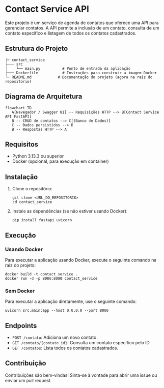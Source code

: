 # Contact Service API

Este projeto é um serviço de agenda de contatos que oferece uma API para gerenciar contatos. A API permite a inclusão de um contato, consulta de um contato específico e listagem de todos os contatos cadastrados.

## Estrutura do Projeto

```
├─ contact_service
├─── src
│    └── main.py          # Ponto de entrada da aplicação
├─── Dockerfile           # Instruções para construir a imagem Docker
└─ README.md            # Documentação do projeto (agora na raiz do repositório)
```

## Diagrama de Arquitetura

```mermaid
flowchart TD
   A[Navegador / Swagger UI] -- Requisições HTTP --> B[Contact Service API FastAPI]
   B -- CRUD de contatos --> C[(Banco de Dados)]
   C -- Dados persistidos --> B
   B -- Respostas HTTP --> A
```

## Requisitos

- Python 3.13.3 ou superior
- Docker (opcional, para execução em container)

## Instalação

1. Clone o repositório:
   ```
   git clone <URL_DO_REPOSITORIO>
   cd contact_service
   ```

2. Instale as dependências (se não estiver usando Docker):
   ```
   pip install fastapi uvicorn
   ```

## Execução

### Usando Docker

Para executar a aplicação usando Docker, execute o seguinte comando na raiz do projeto:

```
docker build -t contact_service .
docker run -d -p 8000:8000 contact_service
```

### Sem Docker

Para executar a aplicação diretamente, use o seguinte comando:

```
uvicorn src.main:app --host 0.0.0.0 --port 8000
```

## Endpoints

- `POST /contato`: Adiciona um novo contato.
- `GET /contato/{contato_id}`: Consulta um contato específico pelo ID.
- `GET /contatos`: Lista todos os contatos cadastrados.

## Contribuição

Contribuições são bem-vindas! Sinta-se à vontade para abrir uma issue ou enviar um pull request.
